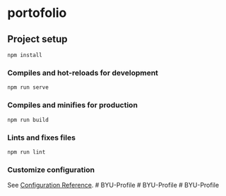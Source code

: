 # portofolio

## Project setup
```
npm install
```

### Compiles and hot-reloads for development
```
npm run serve
```

### Compiles and minifies for production
```
npm run build
```

### Lints and fixes files
```
npm run lint
```

### Customize configuration
See [Configuration Reference](https://cli.vuejs.org/config/).
#   B Y U - P r o f i l e  
 #   B Y U - P r o f i l e  
 #   B Y U - P r o f i l e  
 
